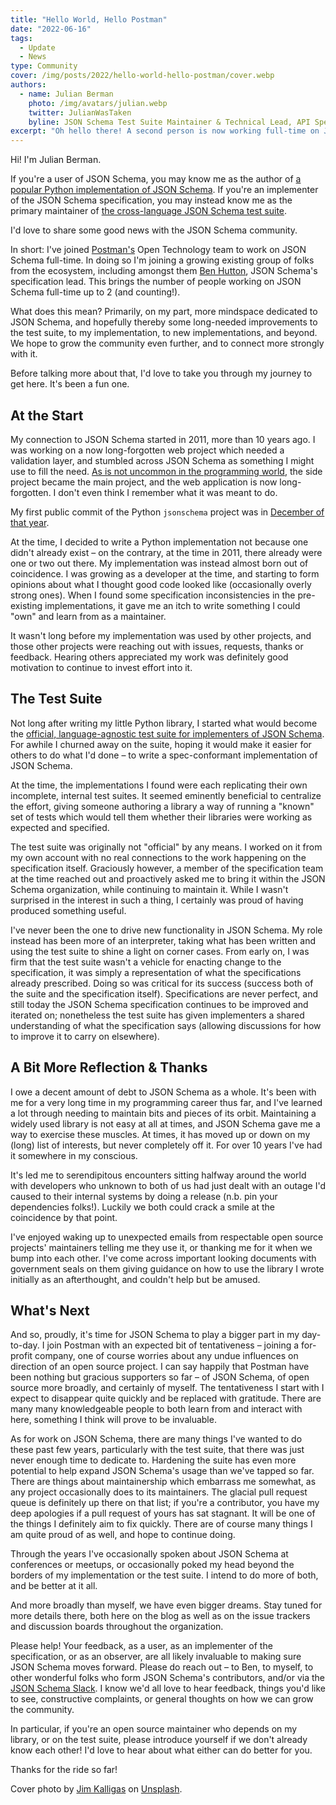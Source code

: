```yaml
---
title: "Hello World, Hello Postman"
date: "2022-06-16"
tags:
  - Update
  - News
type: Community
cover: /img/posts/2022/hello-world-hello-postman/cover.webp
authors:
  - name: Julian Berman
    photo: /img/avatars/julian.webp
    twitter: JulianWasTaken
    byline: JSON Schema Test Suite Maintainer & Technical Lead, API Specifications @Postman
excerpt: "Oh hello there! A second person is now working full-time on JSON Schema."
---
```


Hi! I'm Julian Berman.

If you're a user of JSON Schema, you may know me as the author of [a popular Python implementation of JSON Schema](https://github.com/python-jsonschema/jsonschema). If you're an implementer of the JSON Schema specification, you may instead know me as the primary maintainer of [the cross-language JSON Schema test suite](https://github.com/json-schema-org/JSON-Schema-Test-Suite).

I'd love to share some good news with the JSON Schema community.

In short: I've joined [Postman's](https://www.postman.com/) Open Technology team to work on JSON Schema full-time. In doing so I'm joining a growing existing group of folks from the ecosystem, including amongst them [Ben Hutton](https://www.x.com/relequestual), JSON Schema's specification lead. This brings the number of people working on JSON Schema full-time up to 2 (and counting!).

What does this mean? Primarily, on my part, more mindspace dedicated to JSON Schema, and hopefully thereby some long-needed improvements to the test suite, to my implementation, to new implementations, and beyond. We hope to grow the community even further, and to connect more strongly with it.

Before talking more about that, I'd love to take you through my journey to get here. It's been a fun one.

## At the Start

My connection to JSON Schema started in 2011, more than 10 years ago. I was working on a now long-forgotten web project which needed a validation layer, and stumbled across JSON Schema as something I might use to fill the need. [As is not uncommon in the programming world](https://codewithoutrules.com/2016/09/09/side-projects/), the side project became the main project, and the web application is now long-forgotten. I don't even think I remember what it was meant to do.

My first public commit of the Python `jsonschema` project was in [December of that year](https://github.com/python-jsonschema/jsonschema/commit/2c25dc77051fbdb10b7e5552f317edb72bb6bcc4).

At the time, I decided to write a Python implementation not because one didn't already exist – on the contrary, at the time in 2011, there already were one or two out there. My implementation was instead almost born out of coincidence. I was growing as a developer at the time, and starting to form opinions about what I thought good code looked like (occasionally overly strong ones). When I found some specification inconsistencies in the pre-existing implementations, it gave me an itch to write something I could "own" and learn from as a maintainer.

It wasn't long before my implementation was used by other projects, and those other projects were reaching out with issues, requests, thanks or feedback.
Hearing others appreciated my work was definitely good motivation to continue to invest effort into it.

## The Test Suite

Not long after writing my little Python library, I started what would become the [official, language-agnostic test suite for implementers of JSON Schema](https://github.com/json-schema-org/JSON-Schema-Test-Suite). For awhile I churned away on the suite, hoping it would make it easier for others to do what I'd done – to write a spec-conformant implementation of JSON Schema.

At the time, the implementations I found were each replicating their own incomplete, internal test suites. It seemed eminently beneficial to centralize the effort, giving someone authoring a library a way of running a "known" set of tests which would tell them whether their libraries were working as expected and specified.

The test suite was originally not "official" by any means. I worked on it from my own account with no real connections to the work happening on the specification itself. Graciously however, a member of the specification team at the time reached out and proactively asked me to bring it within the JSON Schema organization, while continuing to maintain it. While I wasn't surprised in the interest in such a thing, I certainly was proud of having produced something useful.

I've never been the one to drive new functionality in JSON Schema. My role instead has been more of an interpreter, taking what has been written and using the test suite to shine a light on corner cases. From early on, I was firm that the test suite wasn't a vehicle for enacting change to the specification, it was simply a representation of what the specifications already prescribed. Doing so was critical for its success (success both of the suite and the specification itself). Specifications are never perfect, and still today the JSON Schema specification continues to be improved and iterated on; nonetheless the test suite has given implementers a shared understanding of what the specification says (allowing discussions for how to improve it to carry on elsewhere).

## A Bit More Reflection & Thanks

I owe a decent amount of debt to JSON Schema as a whole. It's been with me for a very long time in my programming career thus far, and I've learned a lot through needing to maintain bits and pieces of its orbit. Maintaining a widely used library is not easy at all at times, and JSON Schema gave me a way to exercise these muscles. At times, it has moved up or down on my (long) list of interests, but never completely off it. For over 10 years I've had it somewhere in my conscious.

It's led me to serendipitous encounters sitting halfway around the world with developers who unknown to both of us had just dealt with an outage I'd caused to their internal systems by doing a release (n.b. pin your dependencies folks!). Luckily we both could crack a smile at the coincidence by that point.

I've enjoyed waking up to unexpected emails from respectable open source projects' maintainers telling me they use it, or thanking me for it when we bump into each other. I've come across important looking documents with government seals on them giving guidance on how to use the library I wrote initially as an afterthought, and couldn't help but be amused.

## What's Next

And so, proudly, it's time for JSON Schema to play a bigger part in my day-to-day. I join Postman with an expected bit of tentativeness – joining a for-profit company, one of course worries about any undue influences on direction of an open source project. I can say happily that Postman have been nothing but gracious supporters so far – of JSON Schema, of open source more broadly, and certainly of myself. The tentativeness I start with I expect to disappear quite quickly and be replaced with gratitude. There are many many knowledgeable people to both learn from and interact with here, something I think will prove to be invaluable.

As for work on JSON Schema, there are many things I've wanted to do these past few years, particularly with the test suite, that there was just never enough time to dedicate to. Hardening the suite has even more potential to help expand JSON Schema's usage than we've tapped so far. There are things about maintainership which embarrass me somewhat, as any project occasionally does to its maintainers. The glacial pull request queue is definitely up there on that list; if you're a contributor, you have my deep apologies if a pull request of yours has sat stagnant. It will be one of the things I definitely aim to fix quickly. There are of course many things I am quite proud of as well, and hope to continue doing.

Through the years I've occasionally spoken about JSON Schema at conferences or meetups, or occasionally poked my head beyond the borders of my implementation or the test suite. I intend to do more of both, and be better at it all.

And more broadly than myself, we have even bigger dreams. Stay tuned for more details there, both here on the blog as well as on the issue trackers and discussion boards throughout the organization.

Please help! Your feedback, as a user, as an implementer of the specification, or as an observer, are all likely invaluable to making sure JSON Schema moves forward. Please do reach out – to Ben, to myself, to other wonderful folks who form JSON Schema's contributors, and/or via the [JSON Schema Slack](https://json-schema.org/slack). I know we'd all love to hear feedback, things you'd like to see, constructive complaints, or general thoughts on how we can grow the community.

In particular, if you're an open source maintainer who depends on my library, or on the test suite, please introduce yourself if we don't already know each other! I'd love to hear about what either can do better for you.

Thanks for the ride so far!

Cover photo by <a href="https://unsplash.com/@jimkalligas?utm_source=unsplash&utm_medium=referral&utm_content=creditCopyText">Jim Kalligas</a> on <a href="https://unsplash.com/?utm_source=unsplash&utm_medium=referral&utm_content=creditCopyText">Unsplash</a>.
